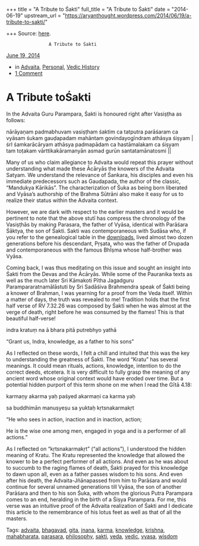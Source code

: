 +++
title = "A Tribute to Śakti"
full_title = "A Tribute to Śakti"
date = "2014-06-19"
upstream_url = "https://aryanthought.wordpress.com/2014/06/19/a-tribute-to-sakti/"

+++
Source: [here](https://aryanthought.wordpress.com/2014/06/19/a-tribute-to-sakti/).


					A Tribute to Śakti				



[ June 19, 2014 
](https://aryanthought.wordpress.com/2014/06/19/a-tribute-to-sakti/ "Permalink to A Tribute toŚakti")

-   in
    [Advaita](https://aryanthought.wordpress.com/category/advaita-2/),
    [Personal](https://aryanthought.wordpress.com/category/personal/),
    [Vedic
    History](https://aryanthought.wordpress.com/category/vedic-history/)
-   [1
    Comment](https://aryanthought.wordpress.com/2014/06/19/a-tribute-to-sakti/#comments)

# A Tribute toŚakti

In the Advaita Guru Parampara, Śakti is honoured right after Vasiṣṭha as
follows:

nārāyaṇam padmabhuvam vasiṣṭham śaktim ca tatputra parāśaram ca  
vyāsam śukam gauḍapadam mahāntam govindayogīndram athāsya śiṣyam \|  
śrI śamkarācāryam athāsya padmapādam ca hastāmalakam ca śiṣyam  
tam toṭakam vārttikakāramanyān asmad gurūn santatamānatosmi \|\|

Many of us who claim allegiance to Advaita would repeat this prayer
without understanding what made these Ācāryās the knowers of the Advaita
Satyam. We understand the relevance of Śankara, his disciples and even
his immediate predecessors such as Gaudapada, the author of the classic,
“Mandukya Kārikās”. The characterization of Śuka as being born liberated
and Vyāsa’s authorship of the Brahma Sūtrāni also make it easy for us to
realize their status within the Advaita context.

However, we are dark with respect to the earlier masters and it would be
pertinent to note that the above stutī has compress the chronology of
the Vasiṣṭhās by making Parasara, the father of Vyāsa, identical with
Parāśara Śāktya, the son of Śakti. Sakti was contemporaneous with Sudāsa
who, if you refer to the genealogical table in the
[downloads](https://aryanthought.wordpress.com/downloads/ "Downloads"),
lived almost two dozen generations before his descendant, Pṛṣata, who
was the father of Drupada and contemporaneous with the famous BhĪṣma
whose half-brother was Vyāsa.

Coming back, I was thus meditating on this issue and sought an insight
into Śakti from the Devas and the Ācāryās. While some of the Pauranika
texts as well as the much later Sri Kāmakoti Pītha Jagadguru
Parampararatnamālāstuti by Sri Sadāśiva Brahmendra speak of Śakti being
a knower of Brahman, I was yearning for a proof from the Veda itself.
Within a matter of days, the truth was revealed to me! Tradition holds
that the first half verse of RV 7.32.26 was composed by Śakti when he
was almost at the verge of death, right before he was consumed by the
flames! This is that beautiful half-verse!

indra kratuṃ na ā bhara pitā putrebhyo yathā

“Grant us, Indra, knowledge, as a father to his sons”

As I reflected on these words, I felt a chill and intuited that this was
the key to understanding the greatness of Śakti. The word “Kratu” has
several meanings. It could mean rituals, actions, knowledge, intention
to do the correct deeds, etcetera. It is very difficult to fully grasp
the meaning of any ancient word whose original context would have eroded
over time. But a potential hidden purport of this term shone on me when
I read the Gītā 4.18:

karmaṇy akarma yaḥ paśyed akarmaṇi ca karma yaḥ

sa buddhimān manuṣyeṣu sa yuktaḥ kṛtsnakarmakṛt

“He who sees in action, inaction and in inaction, action;

He is the wise one among men, engaged in yoga and is a performer of all
actions.”

As I reflected on “kṛtsnakarmakṛt” (“all actions”), I understood the
hidden meaning of Kratu. The Kratu represented the knowledge that
allowed the knower to be a perfect performer of all actions. And even as
he was about to succumb to the raging flames of death, Śakti prayed for
this knowledge to dawn upon all, even as a father passes wisdom to his
sons. And even after his death, the Advaita-Jñānapassed from him to
Parāśara and would continue for several unnamed generations till Vyāsa,
the son of another Parāśara and then to his son Śuka, with whom the
glorious Putra Parampara comes to an end, heralding in the birth of a
Śiṣya Parampara. For me, this verse was an intuitive proof of the
Advaita realization of Śakti and I dedicate this article to the
remembrance of his lotus feet as well as that of all the masters.

Tags: [advaita](https://aryanthought.wordpress.com/tag/advaita/),
[bhagavad](https://aryanthought.wordpress.com/tag/bhagavad/),
[gita](https://aryanthought.wordpress.com/tag/gita/),
[jnana](https://aryanthought.wordpress.com/tag/jnana/),
[karma](https://aryanthought.wordpress.com/tag/karma/),
[knowledge](https://aryanthought.wordpress.com/tag/knowledge/),
[krishna](https://aryanthought.wordpress.com/tag/krishna/),
[mahabharata](https://aryanthought.wordpress.com/tag/mahabharata/),
[parasara](https://aryanthought.wordpress.com/tag/parasara/),
[philosophy](https://aryanthought.wordpress.com/tag/philosophy-2/),
[sakti](https://aryanthought.wordpress.com/tag/sakti/),
[veda](https://aryanthought.wordpress.com/tag/veda/),
[vedic](https://aryanthought.wordpress.com/tag/vedic/),
[vyasa](https://aryanthought.wordpress.com/tag/vyasa/),
[wisdom](https://aryanthought.wordpress.com/tag/wisdom/)


